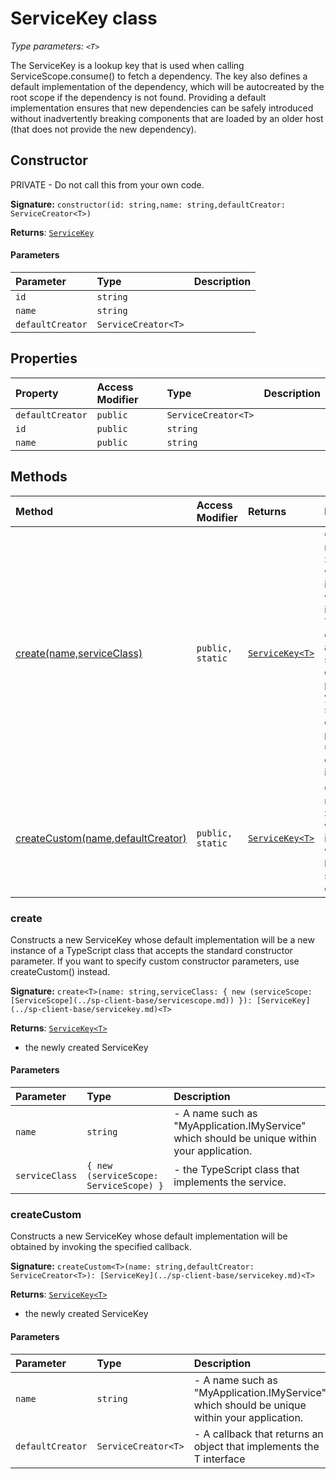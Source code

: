 # ServiceKey <T> class



_Type parameters: `<T>`_

The ServiceKey is a lookup key that is used when calling ServiceScope.consume() 
to fetch a dependency. The key also defines a default implementation of the 
dependency, which will be autocreated by the root scope if the dependency is not found. 
Providing a default implementation ensures that new dependencies can be safely 
introduced without inadvertently breaking components that are loaded by an older host 
(that does not provide the new dependency).


## Constructor
PRIVATE - Do not call this from your own code.

**Signature:** `constructor(id: string,name: string,defaultCreator: ServiceCreator<T>)`

**Returns**: [`ServiceKey`](../sp-client-base/servicekey.md)



#### Parameters


| Parameter	   | Type    | Description |
|:-------------|:---------------|:------------|
| `id`    | `string` |  |
| `name`    | `string` |  |
| `defaultCreator`    | `ServiceCreator<T>` |  |


## Properties

| Property	   | Access Modifier | Type	| Description|
|:-------------|:----|:-------|:-----------|
|`defaultCreator`     | `public` | `ServiceCreator<T>` |  |
|`id`     | `public` | `string` |  |
|`name`     | `public` | `string` |  |




## Methods

| Method	   | Access Modifier | Returns	| Description|
|:-------------|:----|:-------|:-----------|
|[create<T>(name,serviceClass)](create<t>(name-serviceclass))     | `public, static` | [`ServiceKey<T>`](../sp-client-base/servicekey.md) | Constructs a new ServiceKey whose default implementation will be a new instance of  a TypeScript class that accepts the standard constructor parameter. If you want to  specify custom constructor parameters, use createCustom() instead. |
|[createCustom<T>(name,defaultCreator)](createcustom<t>(name-defaultcreator))     | `public, static` | [`ServiceKey<T>`](../sp-client-base/servicekey.md) | Constructs a new ServiceKey whose default implementation will be obtained  by invoking the specified callback. |





### create<T>

Constructs a new ServiceKey whose default implementation will be a new instance of 
a TypeScript class that accepts the standard constructor parameter. If you want to 
specify custom constructor parameters, use createCustom() instead.

**Signature:** ``create<T>(name: string,serviceClass: { new (serviceScope: [ServiceScope](../sp-client-base/servicescope.md)) }): [ServiceKey](../sp-client-base/servicekey.md)<T>``

**Returns**: [`ServiceKey<T>`](../sp-client-base/servicekey.md)

- the newly created ServiceKey

#### Parameters


| Parameter	   | Type    | Description |
|:-------------|:---------------|:------------|
| `name`    | `string` | - A name such as "MyApplication.IMyService" which should be unique within  your application. |
| `serviceClass`    | `{ new (serviceScope: ServiceScope) }` | - the TypeScript class that implements the service. |


### createCustom<T>

Constructs a new ServiceKey whose default implementation will be obtained 
by invoking the specified callback.

**Signature:** ``createCustom<T>(name: string,defaultCreator: ServiceCreator<T>): [ServiceKey](../sp-client-base/servicekey.md)<T>``

**Returns**: [`ServiceKey<T>`](../sp-client-base/servicekey.md)

- the newly created ServiceKey

#### Parameters


| Parameter	   | Type    | Description |
|:-------------|:---------------|:------------|
| `name`    | `string` | - A name such as "MyApplication.IMyService" which should be unique within  your application. |
| `defaultCreator`    | `ServiceCreator<T>` | - A callback that returns an object that implements the T interface |

